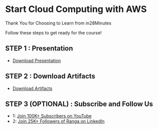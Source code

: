 # Start Cloud Computing with AWS

Thank You for Choosing to Learn from in28Minutes

Follow these steps to get ready for the course!

## STEP 1 : Presentation

- [Download Presentation](https://github.com/in28minutes/course-material/raw/main/20-start-cloud-computing-with-aws/Course-Presentation-Cloud-Computing-with-AWS.pdf)

## STEP 2 : Download Artifacts

- [Download Artifacts](https://github.com/in28minutes/course-material/raw/main/20-start-cloud-computing-with-aws/course-downloads.zip)

## STEP 3 (OPTIONAL) : Subscribe and Follow Us

- 1: [Join 100K+ Subscribers on YouTube](http://youtube.com/user/rithustutorials?sub_confirmation=1)
- 2: [Join 25K+ Followers of Ranga on LinkedIn](https://www.linkedin.com/posts/rangakaranam_thank-you-keep-learning-every-day-our-activity-6687560624949485569-1Wic)

